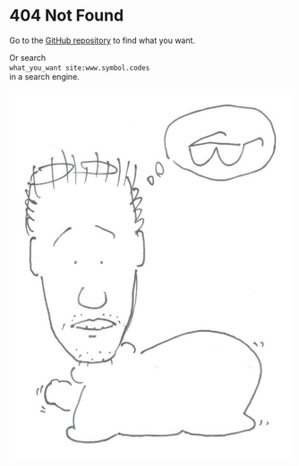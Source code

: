 
# 404 Not Found

Go to the
[GitHub repository](https://github.com/Symbol1/Symbol1.github.io)
to find what you want.

Or search  
`what_you_want site:www.symbol.codes`  
in a search engine.

![Vaseman finding glasses, which turns out to be hanging on his forehead](/vaseman/Jau-Pao%20Wang%202019-03-16.jpg)
